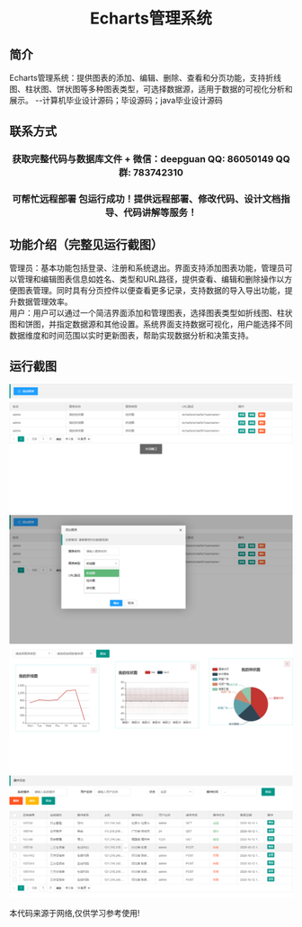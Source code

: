 <p><h1 align="center">Echarts管理系统</h1></p>

## 简介
Echarts管理系统：提供图表的添加、编辑、删除、查看和分页功能，支持折线图、柱状图、饼状图等多种图表类型，可选择数据源，适用于数据的可视化分析和展示。    --计算机毕业设计源码；毕设源码；java毕业设计源码


## 联系方式
<p><h3 align="center">获取完整代码与数据库文件 + 微信：deepguan QQ: 86050149 QQ群: 783742310</h3></p>
<p><h3 align="center">可帮忙远程部署 包运行成功！提供远程部署、修改代码、设计文档指导、代码讲解等服务！</h3></p>

## 功能介绍（完整见运行截图）
管理员：基本功能包括登录、注册和系统退出。界面支持添加图表功能，管理员可以管理和编辑图表信息如姓名、类型和URL路径，提供查看、编辑和删除操作以方便图表管理。同时具有分页控件以便查看更多记录，支持数据的导入导出功能，提升数据管理效率。  
用户：用户可以通过一个简洁界面添加和管理图表，选择图表类型如折线图、柱状图和饼图，并指定数据源和其他设置。系统界面支持数据可视化，用户能选择不同数据维度和时间范围以实时更新图表，帮助实现数据分析和决策支持。


## 运行截图
![](imgs/588112-20201128175739822-1045102879.png)
![](imgs/588112-20201128175755402-1469373168.png)
![](imgs/588112-20201128175803822-351249535.png)
![](imgs/588112-20201128175811947-1462828560.png)

<p>本代码来源于网络,仅供学习参考使用!</p>
